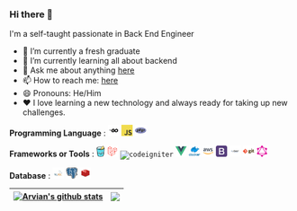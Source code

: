 ### Hi there 👋

I'm a self-taught passionate in Back End Engineer
- 🔭 I’m currently a fresh graduate 
- 🌱 I’m currently learning all about backend
- 💬 Ask me about anything [here](https://www.linkedin.com/in/widdyarfian/)
- 📫 How to reach me: [here](mailto:widdyarfiansyah00@gmail.com)
- 😄 Pronouns: He/Him
- ❤️ I love learning a new technology and always ready for taking up new challenges.

**Programming Language** :
<code><img height="20" alt="go" src="https://raw.githubusercontent.com/github/explore/80688e429a7d4ef2fca1e82350fe8e3517d3494d/topics/go/go.png"></code>
<code><img height="20" alt="javascript" src="https://raw.githubusercontent.com/github/explore/80688e429a7d4ef2fca1e82350fe8e3517d3494d/topics/javascript/javascript.png"></code>
<code><img height="20" alt="php" src="https://raw.githubusercontent.com/github/explore/80688e429a7d4ef2fca1e82350fe8e3517d3494d/topics/php/php.png"></code>

**Frameworks or Tools** :
<code><img height="20" alt="gin-gonic" src="https://raw.githubusercontent.com/gin-gonic/logo/master/color.png"></code>
<code><img height="20" alt="laravel" src="https://raw.githubusercontent.com/github/explore/80688e429a7d4ef2fca1e82350fe8e3517d3494d/topics/laravel/laravel.png"></code>
<code><img height="20" alt="codeigniter" src="https://cdn.worldvectorlogo.com/logos/codeigniter.svg"></code>
<code><img height="20" alt="vue" src="https://raw.githubusercontent.com/github/explore/80688e429a7d4ef2fca1e82350fe8e3517d3494d/topics/vue/vue.png"></code>
<code><img height="20" alt="docker" src="https://raw.githubusercontent.com/github/explore/80688e429a7d4ef2fca1e82350fe8e3517d3494d/topics/docker/docker.png"></code>
<code><img height="20" alt="aws" src="https://raw.githubusercontent.com/github/explore/80688e429a7d4ef2fca1e82350fe8e3517d3494d/topics/aws/aws.png"></code>
<code><img height="20" alt="bootstrap" src="https://raw.githubusercontent.com/github/explore/80688e429a7d4ef2fca1e82350fe8e3517d3494d/topics/bootstrap/bootstrap.png"></code>
<code><img height="20" alt="jquery" src="https://raw.githubusercontent.com/github/explore/80688e429a7d4ef2fca1e82350fe8e3517d3494d/topics/jquery/jquery.png"></code>
<code><img height="20" alt="git" src="https://raw.githubusercontent.com/github/explore/80688e429a7d4ef2fca1e82350fe8e3517d3494d/topics/git/git.png"></code>
<code><img height="20" alt="graphql" src="https://raw.githubusercontent.com/github/explore/80688e429a7d4ef2fca1e82350fe8e3517d3494d/topics/graphql/graphql.png"></code>

**Database** :
<code><img height="20" alt="mysql" src="https://raw.githubusercontent.com/github/explore/80688e429a7d4ef2fca1e82350fe8e3517d3494d/topics/mysql/mysql.png"></code>
<code><img height="20" alt="postgresql" src="https://raw.githubusercontent.com/github/explore/80688e429a7d4ef2fca1e82350fe8e3517d3494d/topics/postgresql/postgresql.png"></code>
<code><img height="20" alt="redis" src="https://raw.githubusercontent.com/github/explore/80688e429a7d4ef2fca1e82350fe8e3517d3494d/topics/redis/redis.png"></code>

| <a href="https://github.com/arvians-id"><img align="center" src="https://github-readme-stats.vercel.app/api?username=arvians-id&show_icons=true&include_all_commits=true&theme=buefy&hide_border=true" alt="Arvian's github stats" /></a> | <a href="https://github.com/arvians-id"><img align="center" src="https://github-readme-stats.vercel.app/api/top-langs/?username=arvians-id&layout=compact&theme=buefy&hide_border=true" /></a> |
| ------------- | ------------- |
